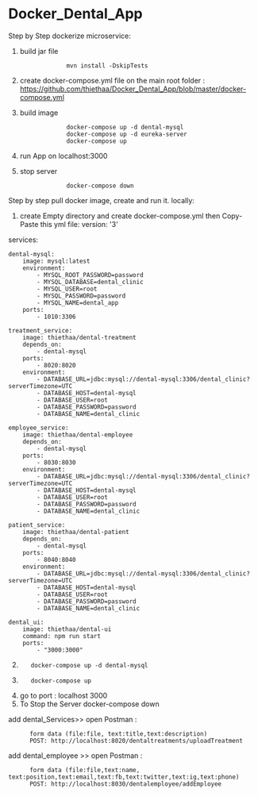 # Docker_Dental_App

Step by Step dockerize microservice:
1. build jar file
                    
                    mvn install -DskipTests
                    
2. create docker-compose.yml file on the main root folder : https://github.com/thiethaa/Docker_Dental_App/blob/master/docker-compose.yml
3. build image

                    docker-compose up -d dental-mysql
                    docker-compose up -d eureka-server
                    docker-compose up
4. run App on localhost:3000
5. stop server

                    docker-compose down

Step by step pull docker image, create and run it. locally:
1. create Empty directory and create docker-compose.yml then Copy-Paste this yml file:
          version: '3'

services:

    dental-mysql:
        image: mysql:latest
        environment:
            - MYSQL_ROOT_PASSWORD=password
            - MYSQL_DATABASE=dental_clinic
            - MYSQL_USER=root
            - MYSQL_PASSWORD=password
            - MYSQL_NAME=dental_app
        ports:
            - 1010:3306

    treatment_service:
        image: thiethaa/dental-treatment
        depends_on:
            - dental-mysql
        ports:
            - 8020:8020
        environment:
            - DATABASE_URL=jdbc:mysql://dental-mysql:3306/dental_clinic?serverTimezone=UTC
            - DATABASE_HOST=dental-mysql
            - DATABASE_USER=root
            - DATABASE_PASSWORD=password
            - DATABASE_NAME=dental_clinic

    employee_service:
        image: thiethaa/dental-employee
        depends_on:
            - dental-mysql
        ports:
            - 8030:8030
        environment:
            - DATABASE_URL=jdbc:mysql://dental-mysql:3306/dental_clinic?serverTimezone=UTC
            - DATABASE_HOST=dental-mysql
            - DATABASE_USER=root
            - DATABASE_PASSWORD=password
            - DATABASE_NAME=dental_clinic

    patient_service:
        image: thiethaa/dental-patient
        depends_on:
            - dental-mysql
        ports:
            - 8040:8040
        environment:
            - DATABASE_URL=jdbc:mysql://dental-mysql:3306/dental_clinic?serverTimezone=UTC
            - DATABASE_HOST=dental-mysql
            - DATABASE_USER=root
            - DATABASE_PASSWORD=password
            - DATABASE_NAME=dental_clinic

    dental_ui:
        image: thiethaa/dental-ui
        command: npm run start
        ports:
            - "3000:3000"
2. 
          docker-compose up -d dental-mysql
3.
          docker-compose up
4. go to port : localhost 3000
5. To Stop the Server
          docker-compose down

add dental_Services>> open Postman : 
          
          form data (file:file, text:title,text:description)
          POST: http://localhost:8020/dentaltreatments/uploadTreatment  
          
add dental_employee >> open Postman : 
          
          form data (file:file,text:name, text:position,text:email,text:fb,text:twitter,text:ig,text:phone)
          POST: http://localhost:8030/dentalemployee/addEmployee
        
